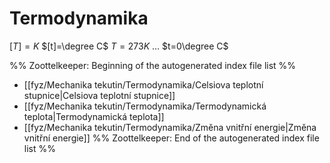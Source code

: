 # Termodynamika
$[T]=K$
$[t]=\degree C$
$T=273K$ … $t=0\degree C$

%% Zoottelkeeper: Beginning of the autogenerated index file list  %%
-  [[fyz/Mechanika tekutin/Termodynamika/Celsiova teplotní stupnice|Celsiova teplotní stupnice]]
-  [[fyz/Mechanika tekutin/Termodynamika/Termodynamická teplota|Termodynamická teplota]]
-  [[fyz/Mechanika tekutin/Termodynamika/Změna vnitřní energie|Změna vnitřní energie]]
%% Zoottelkeeper: End of the autogenerated index file list  %%
